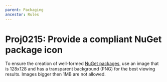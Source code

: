 ```yaml
---
parent: Packaging
ancestor: Rules
---
```


# Proj0215: Provide a compliant NuGet package icon
To ensure the creation of well-formed [NuGet packages](/docs/nuget-packages.md),
use an image that is 128x128 and has a transparent background (PNG) for the best
viewing results. Images bigger then 1MB are not allowed.
